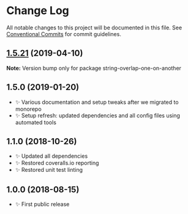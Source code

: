 # Change Log

All notable changes to this project will be documented in this file.
See [Conventional Commits](https://conventionalcommits.org) for commit guidelines.

## [1.5.21](https://gitlab.com/codsen/codsen/compare/string-overlap-one-on-another@1.5.20...string-overlap-one-on-another@1.5.21) (2019-04-10)

**Note:** Version bump only for package string-overlap-one-on-another





## 1.5.0 (2019-01-20)

- ✨ Various documentation and setup tweaks after we migrated to monorepo
- ✨ Setup refresh: updated dependencies and all config files using automated tools

## 1.1.0 (2018-10-26)

- ✨ Updated all dependencies
- ✨ Restored coveralls.io reporting
- ✨ Restored unit test linting

## 1.0.0 (2018-08-15)

- ✨ First public release

